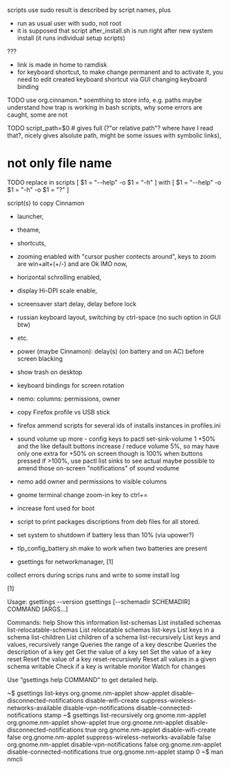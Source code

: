 scripts use sudo
result is described by script names, plus
- run as usual user with sudo, not root
- it is supposed that script after_install.sh is run right after new system install (it runs individual setup scripts)

???
- link is made in home to ramdisk
- for keyboard shortcut, to make change permanent and to activate it, you need to edit created keyboard shortcut via GUI changing keyboard binding 

TODO
use org.cinnamon.* soemthing to store info, e.g. paths
maybe understand how trap is working in bash scripts, why some errors are caught, some are not

TODO
script_path=$0 # gives full (?"or relative path"? where have I read that?, nicely gives alsolute path, might be some issues with symbolic links), 
# not only file name

TODO
replace in scripts 
[ $1 = "--help" -o $1 = "-h" ]
with
[ $1 = "--help" -o $1 = "-h"  -o $1 = "?" ]

script(s) to copy Cinnamon 
- launcher, 
- theame, 
- shortcuts, 
- zooming enabled with "cursor pusher contects around", keys to zoom are win+alt+(+/-) and are Ok IMO now,
- horizontal schrolling enabled,
- display Hi-DPI scale enable,
- screensaver start delay, delay before lock
- russian keyboard layout, switching by ctrl-space (no such option in GUI btw)
- etc.
- power (maybe Cinnamon): delay(s) (on battery and on AC) before screen blacking
- show trash on desktop
- keyboard bindings for screen rotation

- nemo: columns: permissions, owner

- copy Firefox profile vs USB stick
- firefox ammend scripts for several ids of installs instances in profiles.ini

- sound volume up more - config keys to pactl set-sink-volume 1 +50% and the like
default buttons increase / reduce volume 5%, so may have only one extra for +50%
on screen though is 100% when buttons pressed if >100%, use pactl list sinks to see actual
maybe possible to amend those on-screen "notifications" of sound vodume 

- nemo add owner and permissions to visible columns

- gnome terminal change zoom-in key to ctrl+=

- increase font used for boot

- script to print packages discriptions from deb files for all stored.

- set system to shutdown if battery less than 10% (via upower?)

- tlp_config_battery.sh make to work when two batteries are present

- gsettings for networkmanager, [1]

collect errors during scrips runs and write to some install log


[1]

Usage:
  gsettings --version
  gsettings [--schemadir SCHEMADIR] COMMAND [ARGS…]

Commands:
  help                      Show this information
  list-schemas              List installed schemas
  list-relocatable-schemas  List relocatable schemas
  list-keys                 List keys in a schema
  list-children             List children of a schema
  list-recursively          List keys and values, recursively
  range                     Queries the range of a key
  describe                  Queries the description of a key
  get                       Get the value of a key
  set                       Set the value of a key
  reset                     Reset the value of a key
  reset-recursively         Reset all values in a given schema
  writable                  Check if a key is writable
  monitor                   Watch for changes

Use “gsettings help COMMAND” to get detailed help.


~$ gsettings list-keys org.gnome.nm-applet
show-applet
disable-disconnected-notifications
disable-wifi-create
suppress-wireless-networks-available
disable-vpn-notifications
disable-connected-notifications
stamp
~$ gsettings list-recursively org.gnome.nm-applet
org.gnome.nm-applet show-applet true
org.gnome.nm-applet disable-disconnected-notifications true
org.gnome.nm-applet disable-wifi-create false
org.gnome.nm-applet suppress-wireless-networks-available false
org.gnome.nm-applet disable-vpn-notifications false
org.gnome.nm-applet disable-connected-notifications true
org.gnome.nm-applet stamp 0
~$ man nmcli

